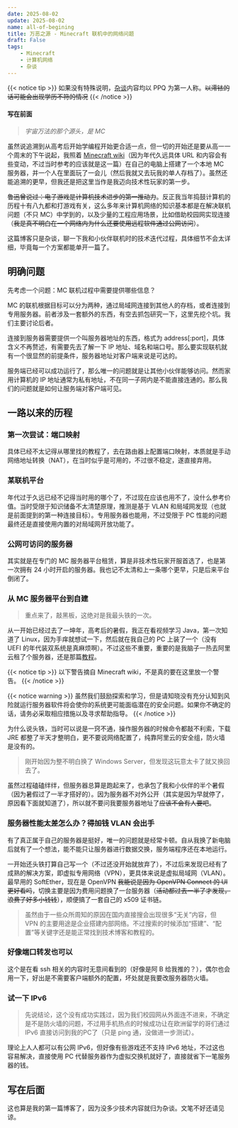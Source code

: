 ```yaml
---
date: 2025-08-02
update: 2025-08-02
name: all-of-begining
title: 万恶之源 - Minecraft 联机中的网络问题
draft: False
tags:
    - Minecraft
    - 计算机网络
    - 杂谈
---
```


{{< notice tip >}}
如果没有特殊说明，[杂谈](/tags/杂谈)内容均以 PPQ 为第一人称。~~以澪铱的话可能会出现学历不符的情况~~
{{< /notice >}}

#### 写在前面

> *宇宙万法的那个源头，是 MC*

虽然说追溯到从高考后开始学编程开始更合适一点，但一切的开始还是要从高一一个周末的下午说起，我照着 [Minecraft wiki](https://zh.minecraft.wiki/w/Tutorial:架设Java版服务器)（因为年代久远具体 URL 和内容会有些变动，不过当时参考的应该就是这一篇）在自己的电脑上搭建了一个本地 MC 服务器，并一个人在里面玩了一会儿（然后我就又去玩我的单人存档了）。虽然还能追溯的更早，但我还是把这里当作是我迈向技术性玩家的第一步。

~~鲁迅曾说过：电子游戏是计算机技术进步的第一推动力~~。反正我当年捣鼓计算机的历程十有八九都和打游戏有关，这么多年来计算机网络的知识基本都是在解决联机问题（不只 MC）中学到的，以及少量的工程应用场景，比如借助校园网实现连接（~~我是真不明白在一个网络内为什么还要使用远程软件通过公网访问~~）。

这篇博客只是杂谈，聊一下我和小伙伴联机时的技术迭代过程，具体细节不会太详细，毕竟每一个方案都能单开一篇了。

## 明确问题

先考虑一个问题：MC 联机过程中需要提供哪些信息？

MC 的联机根据目标可以分为两种，通过局域网连接到其他人的存档，或者连接到专用服务器。前者涉及一套额外的东西，有空去抓包研究一下，这里先挖个坑。我们主要讨论后者。

连接到服务器需要提供一个叫服务器地址的东西，格式为 address[:port]，具体含义不再赘述，有需要先去了解一下 IP 地址、域名和端口号。那么要实现联机就有一个很显然的前提条件，服务器地址对客户端来说是可达的。

服务端已经可以成功运行了，那么唯一的问题就是让其他小伙伴能够访问。然而家用计算机的 IP 地址通常为私有地址，不在同一子网内是不能直接连通的。那么我们的问题就是如何让服务端对客户端可见。

## 一路以来的历程

### 第一次尝试：端口映射

具体已经不太记得从哪里找的教程了，去在路由器上配置端口映射，本质就是手动网络地址转换（NAT），在当时似乎是可用的，不过很不稳定，遂直接弃用。

### 某联机平台

年代过于久远已经不记得当时用的哪个了，不过现在应该也用不了，没什么参考价值。当时受限于知识储备不太清楚原理，推测是基于 VLAN 和局域网发现（也就是前面提到的第一种连接目标）。专用服务器也能用，不过受限于 PC 性能的问题最终还是直接使用内置的对局域网开放功能了。

### 公网可访问的服务器

其实就是在专门的 MC 服务器平台租赁，算是非技术性玩家开服首选了，也是第一次拥有 24 小时开启的服务器。我也记不太清和上一条哪个更早，只是后来平台倒闭了。

### 从 MC 服务器平台到自建

> 重点来了，敲黑板，这绝对是我最头铁的一次。

从一开始已经过去了一坤年，高考后的暑假，我正在看视频学习 Java，第一次知道了 Linux，因为手痒就想试一下，然后就在我自己的 PC 上装了一个（没有 UEFI 的年代装双系统是真麻烦啊）。不过这些不重要，重要的是我脑子一热去阿里云租了个服务器，还是那篇[教程](https://zh.minecraft.wiki/w/Tutorial:架设Java版服务器)。

{{< notice tip >}}
以下警告摘自 Minecraft wiki，不是真的要在这里放一个警告。
{{< /notice >}}

{{< notice warning >}}
虽然我们鼓励探索和学习，但是请知晓没有充分认知到风险就运行服务器软件将会使你的系统更可能面临潜在的安全问题。如果你不确定的话，请务必采取相应措施以及寻求帮助指导。
{{< /notice >}}

为什么说头铁，当时可以说是一窍不通，操作服务器的时候命令都敲不利索，下载 JRE 都整了半天才整明白，更不要说网络配置了，纯靠阿里云的安全组，防火墙是没有的。

> 刚开始因为整不明白换了 Windows Server，但发现这玩意太卡了就又换回去了。

虽然过程磕磕绊绊，但服务器总算是跑起来了，也承包了我和小伙伴的半个暑假（因为暑假过了一半才搭好的）。因为服务器不对外公开（其实是因为早就停了，原因看下面就知道了），所以就不要问我要服务器地址了~~应该不会有人要吧~~。

### 服务器性能太差怎么办？~~得加钱~~ VLAN 会出手

有了真正属于自己的服务器是挺好，唯一的问题就是经常卡顿。自从我换了新电脑后就有了一个想法，能不能只让服务器进行数据交换，服务端程序还在本地运行。

一开始还头铁打算自己写一个（不过还没开始就放弃了），不过后来发现已经有了成熟的解决方案，即虚拟专用网络（VPN），更具体来说是虚拟局域网（VLAN）。最早用的 SoftEther，现在是 OpenVPN ~~我能说是因为 OpenVPN Connect 的 UI 更好看吗~~，切换主要是因为费用问题换了一台服务器（~~活动都过去一半了才发现，浪费了好多小钱钱~~），顺便搞了一套自己的 x509 证书链。

> 虽然由于一些众所周知的原因在国内直接搜会出现很多“无关”内容，但 VPN 的主要用途是企业搭建内部网络。不过搜索的时候添加“搭建”、“配置”等关键字还是能正常找到技术博客和教程的。

### 好像端口转发也可以

这个是在看 ssh 相关的内容时无意间看到的（好像是阿 B 给我推的？），偶尔也会用一下，好出是不需要客户端额外的配置，坏处就是我要改服务器防火墙。

### 试一下 IPv6

> 先说结论，这个没有成功实践过，因为我们校园网从外面连不进来，不确定是不是防火墙的问题，不过用手机热点的时候成功让在欧洲留学的哥们通过 IPv6 直接访问到我的PC了（只是 ping 通，没做进一步测试）。

理论上人人都可以有公网 IPv6，但好像有些游戏还不支持 IPv6 地址，不过这也容易解决，直接使用 PC 代替服务器作为虚拟交换机就好了，直接就省下一笔服务器的钱。

## 写在后面

这也算是我的第一篇博客了，因为没多少技术内容就归为杂谈。文笔不好还请见谅。
